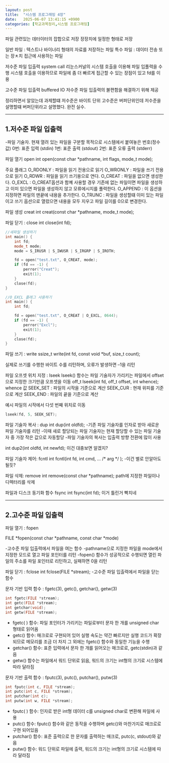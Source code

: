 ```yaml
---
layout: post
title:  "시스템 프로그래밍 4장"
date:   2025-06-07 13:41:15 +0900
categories: [학교과목정리,시스템 프로그래밍]
---
```

파일 관련있는 데터이터의 잡합으로 저장 장장치에 일정한 형태로 저장

일반 파일 : 텍스트나 바이너리 형태의 자료를 저장하는 파일
특수 파일 : 데이터 전송 또는 장ㅊ치 접근에 사용하는 파일

저수준 파일 입출력 system call 
리눈스커널의 시스템 호출을 이용해 파일 입풀력을 수행 
시스템 호출을 이용하므로 파일에 좀 더 빠르게 접근할 수 있는 장점이 있고 fd를 이용

고수준 파일 입출력 buffered IO
저수준 파일 입출력의 불편함을 해결하기 위해 제공

정리하면서 알았는데 과제할떄 저수준은 바이트 단위 고수준은 버퍼단위인데 저수준을 설명할떄 버퍼단위라고 설명했다. 완전 실수.

---
<h2>1.저수준 파일 입출력</h2> 

-파일 기술자.
현재 열려 있는 파일을 구분할 목적으로 시스템에서 붙여놓은 번호(정수 값)
0번: 표준 입력 (stdin)
1번: 표준 출력 (stdout)
2번: 표준 오류 출력 (stderr)

파일 열기 open
int open(const char *pathname, int flags, mode_t mode);

주요 플래그
O_RDONLY : 파일을 읽기 전용으로 읽기
O_WRONLY : 파일을 쓰기 전용으로 읽기
O_RDWR   : 파일을 읽기 쓰기용으로 연다.
O_CREAT  : 파일을 없으면 생성한다.
O_EXCL   : O_CREAT옵션과 함꼐 사용할 경우 기존에 없는 파일이면 파일을 생성하고 이미 있으면 파일을 생성하지 않고 모류에시지를 풀력한다.
O_APPEND : 이 옵션을 지정하면 파일의 맨끝에 내용을 추가한다.
O_TRUNC  : 파일을 생성할떄 이미 있는 파일이고 쓰기 옵션으로 열렀으면 내용을 모두 지우고 파일 길이를 0으로 변경한다.

파일 생성 creat
int creat(const char *pathname, mode_t mode);

파일 닫기 : close
int close(int fd);

```cpp
//새파일 생성하기
int main() {
    int fd;
    mode_t mode;
    mode = S_IRUSR | S_IWUSR | S_IRGRP | S_IROTH;

    fd = open("test.txt", O_CREAT, mode);
    if (fd == -1) {
        perror("Creat");
        exit(1);
    }
    close(fd);
}
```

```cpp
//O_EXCL 플래그 사용하기
int main() {
    int fd;

    fd = open("test.txt", O_CREAT | O_EXCL, 0644);
    if (fd == -1) {
        perror("Excl");
        exit(1);
    }
    close(fd);
}
```
파일 쓰기 : write
ssize_t write(int fd, const void *buf, size_t count);

실제로 쓰기를 수행한 바이트 수를 리턴하며, 오류가 발생하면 –1을 리턴


파일 오프셋 위치 지정 : lseek
lseek() 함수는 파일 기술자가 가리키는 파일에서 offset으로 지정한 크기만큼 오프셋을 이동
off_t lseek(int fd, off_t offset, int whence);
whence 값
SEEK_SET : 파일의 시작을 기준으로 계산
SEEK_CUR : 현재 위피를 기준으로 계산
SEEK_END : 파일의 끝을 기준으로 계산

예시
파일의 시작에서 다섯 번째 위치로 이동
```cpp
lseek(fd, 5, SEEK_SET);
```

파일 기술자 복사 : dup
int dup(int oldfd);
-기존 파일 기술자를 인자로 받아 새로운 파일 기술자를 리턴
-이때 새로 할당되는 파일 기술자는 현재 할당할 수 있는 파일 기술자 중 가장 작은 값으로 자동할당 
-파일 기술자의 복사는 입출력 방향 전환에 많이 사용

int dup2(int oldfd, int newfd);
이건 대충보면 알겠지?

파일 기술자 제어: fcntl
int fcntl(int fd, int cmd, ... /* arg */ );
-이건 별로 안알아도 될듯?

파일 삭제: remove
int remove(const char *pathname);
path에 지정한 파일이나 디렉터리를 삭제

파일과 디스크 동기화 함수 fsync
int fsync(int fd);
이거 틀린거 빡치네

---
<h2>2.고수준 파일 입출력</h2> 
파일 열기 : fopen

FILE *fopen(const char *pathname, const char *mode)

-고수준 파일 입출력에서 파일을 여는 함수
-pathname으로 지정한 파일을 mode에서 지정한 모드로 열고 파일 포인터를 리턴
-fopen() 함수가 성공적으로 수행되면 열린 파일의 주소를 파일 포인터로 리턴하고, 실패하면 0을 리턴

파일 닫기 : fclose
int fclose(FILE *stream);
-고수준 파일 입출력에서 파일을 닫는 함수

문자 기반 입력 함수 : fgetc(3), getc(), getchar(), getw(3)
```cpp
int fgetc(FILE *stream); 
int getc(FILE *stream); 
int getchar(void); 
int getw(FILE *stream);
```
- fgetc( ) 함수: 파일 포인터가 가리키는 파일로부터 문자 한 개를 unsigned char 형태로 읽어옴
- getc() 함수: 매크로로 구현되어 있어 실행 속도는 약간 빠르지만 실행 코드가 확장되므로 메모리를 조금 더 차지 그 외에는 fgetc() 함수와 동일한 기능을 수행
- getchar() 함수: 표준 입력에서 문자 한 개를 읽어오는 매크로로, getc(stdin)과 같음
- getw() 함수는 파일에서 워드 단위로 읽음, 워드의 크기는 int형의 크기로 시스템에 따라 달라짐

문자 기반 출력 함수 : fputc(3), putc(), putchar(), putw(3)
```cpp
int fputc(int c, FILE *stream);
int putc(int c, FILE *stream);
int putchar(int c);
int putw(int w, FILE *stream);
```
- fputc( ) 함수: 인자로 받은 int형 데이터 c를 unsigned char로 변환해 파일에 사용
- putc() 함수: fputc() 함수와 같은 동작을 수행하며 getc()와 마찬가지로 매크로로 구현 되어있음
- putchar() 함수: 표준 출력으로 한 문자를 출력하는 매크로, putc(c, stdout)와 같음
- putw() 함수: 워드 단위로 파일에 출력, 워드의 크기는 int형의 크기로 시스템에 따라 달라짐

